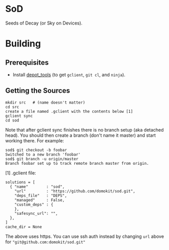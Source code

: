 # SoD
Seeds of Decay (or Sky on Devices).

# Building

## Prerequisites

* Install [depot_tools](http://www.chromium.org/developers/how-tos/install-depot-tools) (to get `gclient`, `git cl`, and `ninja`).

## Getting the Sources

    mkdir src   # (name doesn't matter)
    cd src
    create a file named .gclient with the contents below [1]
    gclient sync
    cd sod

Note that after gclient sync finishes there is no branch setup (aka detached head). You should then
create a branch (don't name it master) and start working there. For example:

    sod$ git checkout -b foobar
    Switched to a new branch 'foobar'
    sod$ git branch -u origin/master
    Branch foobar set up to track remote branch master from origin.


[1] .gclient file:

    solutions = [
      { "name"        : "sod",
        "url"         : "https://github.com/domokit/sod.git",
        "deps_file"   : "DEPS",
        "managed"     : False,
        "custom_deps" : {
        },
        "safesync_url": "",
      },
    ]
    cache_dir = None


The above uses https. You can use ssh auth instead by changing `url` above for `"git@github.com:domokit/sod.git"`

